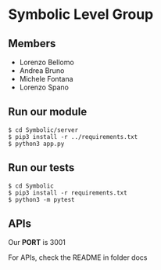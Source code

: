 # Symbolic Level Group

## Members
- Lorenzo Bellomo
- Andrea Bruno
- Michele Fontana
- Lorenzo Spano

## Run our module
    
    $ cd Symbolic/server
    $ pip3 install -r ../requirements.txt
    $ python3 app.py

## Run our tests

    $ cd Symbolic
    $ pip3 install -r requirements.txt
    $ python3 -m pytest

## APIs

Our **PORT** is 3001

For APIs, check the README in folder docs